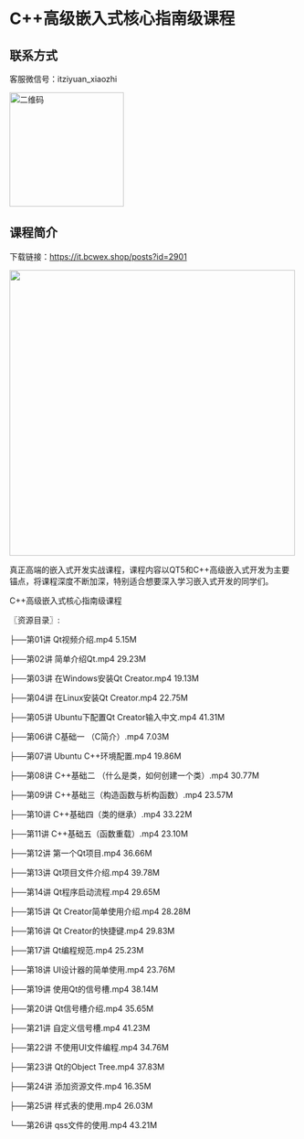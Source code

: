 # C++高级嵌入式核心指南级课程

## 联系方式

客服微信号：itziyuan_xiaozhi

<img src="https://ziyuanyun.oss-cn-guangzhou.aliyuncs.com/common/20240614073449/666b82192834a.jpg" width="200" height="200" alt="二维码">

## 课程简介

下载链接：https://it.bcwex.shop/posts?id=2901

<img src="https://ziyuanyun.oss-cn-guangzhou.aliyuncs.com/yun/20240515184422/66449206a046e.jpg" width="500" alt="">

  真正高端的嵌入式开发实战课程，课程内容以QT5和C++高级嵌入式开发为主要锚点，将课程深度不断加深，特别适合想要深入学习嵌入式开发的同学们。

 C++高级嵌入式核心指南级课程



 〖资源目录〗:

 ├──第01讲 Qt视频介绍.mp4 5.15M

 ├──第02讲 简单介绍Qt.mp4 29.23M

 ├──第03讲 在Windows安装Qt Creator.mp4 19.13M

 ├──第04讲 在Linux安装Qt Creator.mp4 22.75M

 ├──第05讲 Ubuntu下配置Qt Creator输入中文.mp4 41.31M

 ├──第06讲 C基础一 （C简介）.mp4 7.03M

 ├──第07讲 Ubuntu C++环境配置.mp4 19.86M

 ├──第08讲 C++基础二 （什么是类，如何创建一个类）.mp4 30.77M

 ├──第09讲 C++基础三（构造函数与析构函数）.mp4 23.57M

 ├──第10讲 C++基础四（类的继承）.mp4 33.22M

 ├──第11讲 C++基础五（函数重载）.mp4 23.10M

 ├──第12讲 第一个Qt项目.mp4 36.66M

 ├──第13讲 Qt项目文件介绍.mp4 39.78M

 ├──第14讲 Qt程序启动流程.mp4 29.65M

 ├──第15讲 Qt Creator简单使用介绍.mp4 28.28M

 ├──第16讲 Qt Creator的快捷键.mp4 29.83M

 ├──第17讲 Qt编程规范.mp4 25.23M

 ├──第18讲 UI设计器的简单使用.mp4 23.76M

 ├──第19讲 使用Qt的信号槽.mp4 38.14M

 ├──第20讲 Qt信号槽介绍.mp4 35.65M

 ├──第21讲 自定义信号槽.mp4 41.23M

 ├──第22讲 不使用UI文件编程.mp4 34.76M

 ├──第23讲 Qt的Object Tree.mp4 37.83M

 ├──第24讲 添加资源文件.mp4 16.35M

 ├──第25讲 样式表的使用.mp4 26.03M

 └──第26讲 qss文件的使用.mp4 43.21M

  